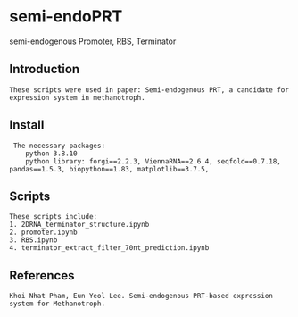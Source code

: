 # semi-endoPRT
semi-endogenous Promoter, RBS, Terminator
## Introduction
```
These scripts were used in paper: Semi-endogenous PRT, a candidate for expression system in methanotroph. 

```
## Install
```
 The necessary packages:  
	python 3.8.10 
	python library: forgi==2.2.3, ViennaRNA==2.6.4, seqfold==0.7.18, pandas==1.5.3, biopython==1.83, matplotlib==3.7.5,  
```
## Scripts
```
These scripts include:
1. 2DRNA_terminator_structure.ipynb
2. promoter.ipynb
3. RBS.ipynb
4. terminator_extract_filter_70nt_prediction.ipynb
```
## References
```
Khoi Nhat Pham, Eun Yeol Lee. Semi-endogenous PRT-based expression system for Methanotroph.
